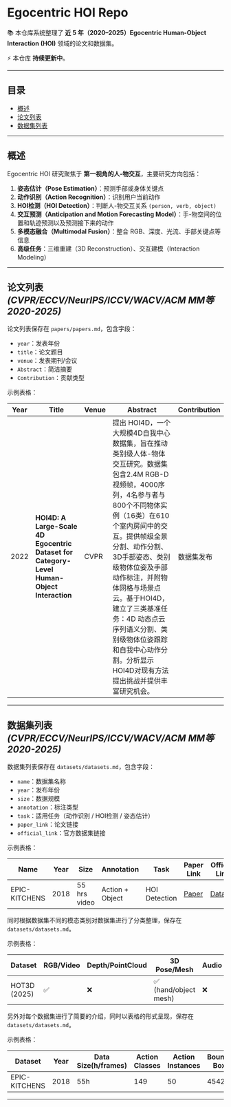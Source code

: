 # Egocentric HOI Repo

📚 本仓库系统整理了 **近 5 年（2020–2025）Egocentric Human-Object Interaction (HOI)** 领域的论文和数据集。

⚡ 本仓库 **持续更新中**。

---

## 目录

- [概述](#概述)
- [论文列表](#论文列表-cvpreccvneuripsiccvwacvacm-mm等-2020-2025)
- [数据集列表](#数据集列表-cvpreccvneuripsiccvwacvacm-mm等-2020-2025)

---

## 概述

Egocentric HOI 研究聚焦于 **第一视角的人-物交互**，主要研究方向包括：

1. **姿态估计（Pose Estimation）**：预测手部或身体关键点  
2. **动作识别（Action Recognition）**：识别用户当前动作  
3. **HOI检测（HOI Detection）**：判断人-物交互关系 `(person, verb, object)`  
4. **交互预测（Anticipation and Motion Forecasting Model）**：手-物空间的位置和轨迹预测以及预测接下来的动作  
5. **多模态融合（Multimodal Fusion）**：整合 RGB、深度、光流、手部关键点等信息  
6. **高级任务**：三维重建（3D Reconstruction）、交互建模（Interaction Modeling）

---

## 论文列表 *(CVPR/ECCV/NeurIPS/ICCV/WACV/ACM MM等 2020-2025)*

论文列表保存在 `papers/papers.md`，包含字段：

- `year`：发表年份  
- `title`：论文题目  
- `venue`：发表期刊/会议  
- `Abstract`：简洁摘要
- `Contribution`：贡献类型

示例表格：

| Year | Title | Venue |  Abstract | Contribution |
|------|-------|-------|-----------|-------------|
| 2022 | **HOI4D: A Large-Scale 4D Egocentric Dataset for Category-Level Human-Object Interaction** | CVPR | 提出 HOI4D，一个大规模4D自我中心数据集，旨在推动类别级人体-物体交互研究。数据集包含2.4M RGB-D视频帧，4000序列，4名参与者与800个不同物体实例（16类）在610个室内房间中的交互。提供帧级全景分割、动作分割、3D手部姿态、类别级物体位姿及手部动作标注，并附物体网格与场景点云。基于HOI4D，建立了三类基准任务：4D 动态点云序列语义分割、类别级物体位姿跟踪和自我中心动作分割。分析显示HOI4D对现有方法提出挑战并提供丰富研究机会。 | 数据集发布 |

---

## 数据集列表 *(CVPR/ECCV/NeurIPS/ICCV/WACV/ACM MM等 2020-2025)*

数据集列表保存在 `datasets/datasets.md`，包含字段：

- `name`：数据集名称  
- `year`：发布年份  
- `size`：数据规模  
- `annotation`：标注类型  
- `task`：适用任务（动作识别 / HOI检测 / 姿态估计）  
- `paper_link`：论文链接  
- `official_link`：官方数据集链接  

示例表格：

| Name | Year | Size | Annotation | Task | Paper Link | Official Link |
|------|------|------|------------|------|------------|---------------|
| EPIC-KITCHENS | 2018 | 55 hrs video | Action + Object | HOI Detection | [Paper](https://arxiv.org/abs/1806.04458) | [Dataset](http://epic-kitchens.github.io) |

同时根据数据集不同的模态类别对数据集进行了分类整理，保存在`datasets/datasets.md`。

示例表格：

| Dataset | RGB/Video | Depth/PointCloud | 3D Pose/Mesh | Audio | Eye Gaze | IMU | Text |
|---------|-----------|------------------|--------------|-------|----------|-----|---------------|
| HOT3D (2025)        | ✅ | ❌ | ✅ (hand/object mesh) | ❌ | ✅ | ❌ | ❌ |

另外对每个数据集进行了简要的介绍，同时以表格的形式呈现，保存在`datasets/datasets.md`。

示例表格：

| Dataset | Year | Data Size(h/frames) | Action Classes | Action Instances | Bounding Boxes | Includes Video | Participants | Ego |
|---------|------|---------------------|----------------|------------------|----------------|----------------|--------------|-----|
| EPIC-KITCHENS | 2018 | 55h | 149 | 50 | 454255 | ✅ | 32 | ✅ |

---
